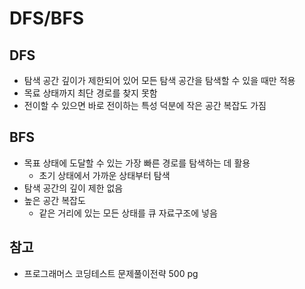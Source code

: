 # DFS/BFS

## DFS

- 탐색 공간 깊이가 제한되어 있어 모든 탐색 공간을 탐색할 수 있을 때만 적용
- 목료 상태까지 최단 경로를 찾지 못함
- 전이할 수 있으면 바로 전이하는 특성 덕분에 작은 공간 복잡도 가짐

## BFS

- 목표 상태에 도달할 수 있는 가장 빠른 경로를 탐색하는 데 활용
  - 초기 상태에서 가까운 상태부터 탐색
- 탐색 공간의 깊이 제한 없음
- 높은 공간 복잡도
  - 같은 거리에 있는 모든 상태를 큐 자료구조에 넣음

## 참고

- 프로그래머스 코딩테스트 문제풀이전략 500 pg